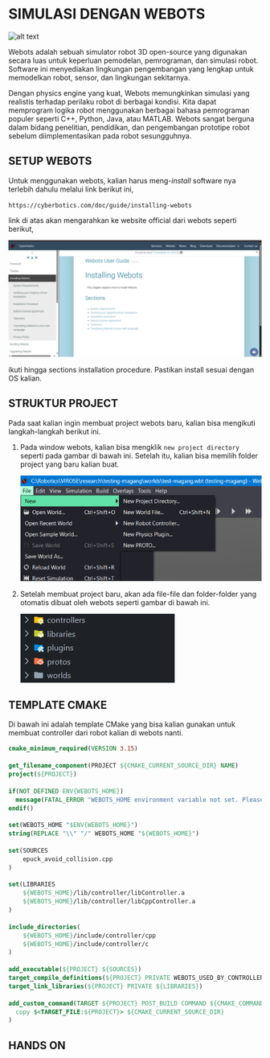 # SIMULASI DENGAN WEBOTS

![alt text](assets/logo_webots.jpg)

Webots adalah sebuah simulator robot 3D open-source yang digunakan secara luas untuk keperluan pemodelan, pemrograman, dan simulasi robot. Software ini menyediakan lingkungan pengembangan yang lengkap untuk memodelkan robot, sensor, dan lingkungan sekitarnya.

Dengan physics engine yang kuat, Webots memungkinkan simulasi yang realistis terhadap perilaku robot di berbagai kondisi. Kita dapat memprogram logika robot menggunakan berbagai bahasa pemrograman populer seperti C++, Python, Java, atau MATLAB. Webots sangat berguna dalam bidang penelitian, pendidikan, dan pengembangan prototipe robot sebelum diimplementasikan pada robot sesungguhnya.

## SETUP WEBOTS

Untuk menggunakan webots, kalian harus meng-_install_ software nya terlebih dahulu melalui link berikut ini,

`https://cyberbotics.com/doc/guide/installing-webots`

link di atas akan mengarahkan ke website official dari webots seperti berikut,

![alt text](assets/ss_install_webots.png)

ikuti hingga sections installation procedure. Pastikan install sesuai dengan OS kalian.

## STRUKTUR PROJECT

Pada saat kalian ingin membuat project webots baru, kalian bisa mengikuti langkah-langkah berikut ini.

1. Pada window webots, kalian bisa mengklik `new project directory` seperti pada gambar di bawah ini. Setelah itu, kalian bisa memilih folder project yang baru kalian buat.

   ![alt text](assets/ss_newproject.png)

1. Setelah membuat project baru, akan ada file-file dan folder-folder yang otomatis dibuat oleh webots seperti gambar di bawah ini.

   ![alt text](assets/ss_strukturprojek.png)

## TEMPLATE CMAKE

Di bawah ini adalah template CMake yang bisa kalian gunakan untuk membuat controller dari robot kalian di webots nanti.

```cmake
cmake_minimum_required(VERSION 3.15)

get_filename_component(PROJECT ${CMAKE_CURRENT_SOURCE_DIR} NAME)
project(${PROJECT})

if(NOT DEFINED ENV{WEBOTS_HOME})
  message(FATAL_ERROR "WEBOTS_HOME environment variable not set. Please set it to your Webots installation directory.")
endif()

set(WEBOTS_HOME "$ENV{WEBOTS_HOME}")
string(REPLACE "\\" "/" WEBOTS_HOME "${WEBOTS_HOME}")

set(SOURCES
    epuck_avoid_collision.cpp
)

set(LIBRARIES
    ${WEBOTS_HOME}/lib/controller/libController.a
    ${WEBOTS_HOME}/lib/controller/libCppController.a
)

include_directories(
    ${WEBOTS_HOME}/include/controller/cpp
    ${WEBOTS_HOME}/include/controller/c
)

add_executable(${PROJECT} ${SOURCES})
target_compile_definitions(${PROJECT} PRIVATE WEBOTS_USED_BY_CONTROLLER)
target_link_libraries(${PROJECT} PRIVATE ${LIBRARIES})

add_custom_command(TARGET ${PROJECT} POST_BUILD COMMAND ${CMAKE_COMMAND} -E
  copy $<TARGET_FILE:${PROJECT}> ${CMAKE_CURRENT_SOURCE_DIR}
)
```

## HANDS ON
